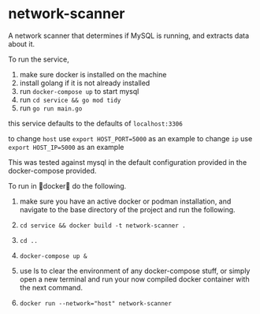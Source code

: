 # network-scanner
A network scanner that determines if MySQL is running, and extracts data about it.

To run the service, 

1. make sure docker is installed on the machine
2. install golang if it is not already installed
3. run ```docker-compose up``` to start mysql
4. run ```cd service && go mod tidy```
5. run ```go run main.go```

this service defaults to the defaults of ```localhost:3306```

to change ```host``` use ```export HOST_PORT=5000``` as an example
to change ```ip``` use ```export HOST_IP=5000``` as an example

This was tested against mysql in the default configuration provided in the docker-compose provided. 

To run in 🐳docker🐳 do the following.
1. make sure you have an active docker or podman installation, and navigate to the base directory of the project and run the following.
2. ```cd service && docker build -t network-scanner .```
3. ```cd ..```
4. ```docker-compose up &```

5. use ls to clear the environment of any docker-compose stuff, or simply open a new terminal and run your now compiled docker container with the next command.
6. ```docker run --network="host" network-scanner```
